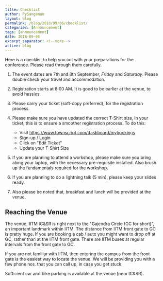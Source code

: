 ```yaml
---
title: Checklist
author: PySangamam
layout: blog
permalink: /blog/2018/09/06/checklist/
categories: [Announcement]
tags: [announcement]
date: 2018-09-06
excerpt_separator: <!--more-->
active: blog
---
```


Here is a checklist to help you out with your preparations for the
conference. Please read through them carefully.

<!--more-->

1. The event dates are 7th and 8th September, *Friday* and
   *Saturday*. Please double check your travel and accommodation.

2. Registration starts at 8:00 AM. It is good to be earlier at the
   venue, to avoid hassles.

3. Please carry your ticket (soft-copy preferred), for the
   registration process.

4. Please make sure you have updated the correct T-Shirt size, in your
   ticket, this is to ensure a smoother registration process. To do
   this:
   * Visit https://www.townscript.com/dashboard/mybookings
   * Sign-up / Login
   * Click on "Edit Ticket"
   * Update your T-Shirt Size

5. If you are planning to attend a workshop, please make sure you
   bring along your laptop, with the necessary pre-requisite
   installed. Also brush up the fundamentals required for the
   workshop.

6. If you are planning to do a lightning talk (5 min), please keep
   your slides ready.

7. Also please be noted that, breakfast and lunch will be provided at
   the venue.

## Reaching the Venue

The venue, IITM IC&SR is right next to the "Gajendra Circle (GC for
short)", an important landmark within IITM. The distance from IITM
front gate to GC is pretty huge. If you are booking a cab / auto you
might want to drop off at GC, rather than at the IITM front
gate. There are IITM buses at regular intervals from the front gate to
GC.

If you are not familiar with IITM, then entering the campus from the
front gate is the easiest way to locate the venue. We will be
providing you with a few phone nos. that you can call up, in case you
get stuck.

Sufficient car and bike parking is available at the venue (near
IC&SR).
